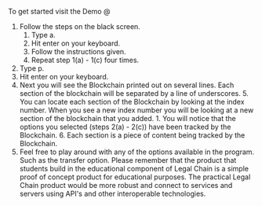 To get started visit the Demo @ 

1. Follow the steps on the black screen. 
    1. Type a. 
    2. Hit enter on your keyboard.
    3. Follow the instructions given.
    4. Repeat step 1(a) - 1(c) four times.
2. Type p.
3. Hit enter on your keyboard.
4. Next you will see the Blockchain printed out on several lines. Each section of the blockchain will be separated by a line of underscores. 
    5. You can locate each section of the Blockchain by looking at the index number. When you see a new index number you will be looking at a new section of the blockchain that you added. 
        1. You will notice that the options you selected (steps 2(a) - 2(c)) have been tracked by the Blockchain. 
    6. Each section is a piece of content being tracked by the Blockchain. 
5. Feel free to play around with any of the options available in the program. Such as the transfer option. Please remember that the product that students build in the educational component of Legal Chain is a simple proof of concept product for educational purposes. The practical Legal Chain product would be more robust and connect to services and servers using API's and other interoperable technologies.
